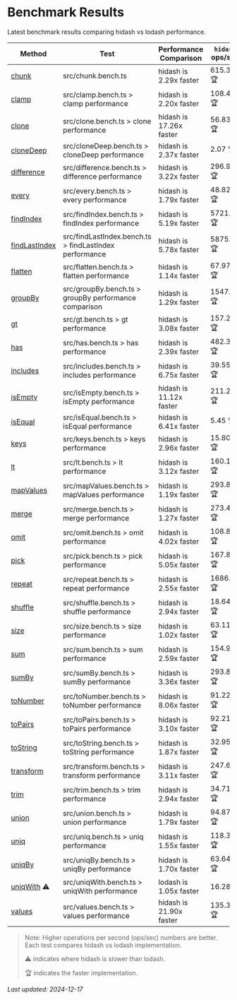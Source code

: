 # Benchmark Results

Latest benchmark results comparing hidash vs lodash performance.

| Method | Test | Performance Comparison | `hidash` ops/sec | `lodash@4.17.21` ops/sec |
|--------|------|----------------------|----------------|----------------|
| [chunk](https://github.com/NaverPayDev/hidash/blob/8ea84b7d417089b746724a816e8902e531c1cfbf/src/chunk.ts) | src/chunk.bench.ts | hidash is 2.29x faster | 615.38 🏆 | 269.15 |
| [clamp](https://github.com/NaverPayDev/hidash/blob/8ea84b7d417089b746724a816e8902e531c1cfbf/src/clamp.ts) | src/clamp.bench.ts > clamp performance | hidash is 2.20x faster | 108.49 🏆 | 49.40 |
| [clone](https://github.com/NaverPayDev/hidash/blob/8ea84b7d417089b746724a816e8902e531c1cfbf/src/clone.ts) | src/clone.bench.ts > clone performance | hidash is 17.26x faster | 56.83 🏆 | 3.29 |
| [cloneDeep](https://github.com/NaverPayDev/hidash/blob/8ea84b7d417089b746724a816e8902e531c1cfbf/src/cloneDeep.ts) | src/cloneDeep.bench.ts > cloneDeep performance | hidash is 2.37x faster | 2.07 🏆 | 0.87 |
| [difference](https://github.com/NaverPayDev/hidash/blob/8ea84b7d417089b746724a816e8902e531c1cfbf/src/difference.ts) | src/difference.bench.ts > difference performance | hidash is 3.22x faster | 296.97 🏆 | 92.11 |
| [every](https://github.com/NaverPayDev/hidash/blob/8ea84b7d417089b746724a816e8902e531c1cfbf/src/every.ts) | src/every.bench.ts > every performance | hidash is 1.79x faster | 48.82 🏆 | 27.23 |
| [findIndex](https://github.com/NaverPayDev/hidash/blob/8ea84b7d417089b746724a816e8902e531c1cfbf/src/findIndex.ts) | src/findIndex.bench.ts > findIndex performance | hidash is 5.19x faster | 5721.77 🏆 | 1103.29 |
| [findLastIndex](https://github.com/NaverPayDev/hidash/blob/8ea84b7d417089b746724a816e8902e531c1cfbf/src/findLastIndex.ts) | src/findLastIndex.bench.ts > findLastIndex performance | hidash is 5.78x faster | 5875.80 🏆 | 1016.14 |
| [flatten](https://github.com/NaverPayDev/hidash/blob/8ea84b7d417089b746724a816e8902e531c1cfbf/src/flatten.ts) | src/flatten.bench.ts > flatten performance | hidash is 1.14x faster | 67.97 🏆 | 59.58 |
| [groupBy](https://github.com/NaverPayDev/hidash/blob/8ea84b7d417089b746724a816e8902e531c1cfbf/src/groupBy.ts) | src/groupBy.bench.ts > groupBy performance comparison | hidash is 1.29x faster | 1547.61 🏆 | 1196.62 |
| [gt](https://github.com/NaverPayDev/hidash/blob/8ea84b7d417089b746724a816e8902e531c1cfbf/src/gt.ts) | src/gt.bench.ts > gt performance | hidash is 3.08x faster | 157.23 🏆 | 51.09 |
| [has](https://github.com/NaverPayDev/hidash/blob/8ea84b7d417089b746724a816e8902e531c1cfbf/src/has.ts) | src/has.bench.ts > has performance | hidash is 2.39x faster | 482.31 🏆 | 202.07 |
| [includes](https://github.com/NaverPayDev/hidash/blob/8ea84b7d417089b746724a816e8902e531c1cfbf/src/includes.ts) | src/includes.bench.ts > includes performance | hidash is 6.75x faster | 39.55 🏆 | 5.86 |
| [isEmpty](https://github.com/NaverPayDev/hidash/blob/8ea84b7d417089b746724a816e8902e531c1cfbf/src/isEmpty.ts) | src/isEmpty.bench.ts > isEmpty performance | hidash is 11.12x faster | 211.24 🏆 | 19.00 |
| [isEqual](https://github.com/NaverPayDev/hidash/blob/8ea84b7d417089b746724a816e8902e531c1cfbf/src/isEqual.ts) | src/isEqual.bench.ts > isEqual performance | hidash is 6.41x faster | 5.45 🏆 | 0.85 |
| [keys](https://github.com/NaverPayDev/hidash/blob/8ea84b7d417089b746724a816e8902e531c1cfbf/src/keys.ts) | src/keys.bench.ts > keys performance | hidash is 2.96x faster | 15.80 🏆 | 5.34 |
| [lt](https://github.com/NaverPayDev/hidash/blob/8ea84b7d417089b746724a816e8902e531c1cfbf/src/lt.ts) | src/lt.bench.ts > lt performance | hidash is 3.12x faster | 160.17 🏆 | 51.27 |
| [mapValues](https://github.com/NaverPayDev/hidash/blob/8ea84b7d417089b746724a816e8902e531c1cfbf/src/mapValues.ts) | src/mapValues.bench.ts > mapValues performance | hidash is 1.19x faster | 293.81 🏆 | 246.26 |
| [merge](https://github.com/NaverPayDev/hidash/blob/8ea84b7d417089b746724a816e8902e531c1cfbf/src/merge.ts) | src/merge.bench.ts > merge performance | hidash is 1.27x faster | 273.47 🏆 | 216.17 |
| [omit](https://github.com/NaverPayDev/hidash/blob/8ea84b7d417089b746724a816e8902e531c1cfbf/src/omit.ts) | src/omit.bench.ts > omit performance | hidash is 4.02x faster | 108.89 🏆 | 27.11 |
| [pick](https://github.com/NaverPayDev/hidash/blob/8ea84b7d417089b746724a816e8902e531c1cfbf/src/pick.ts) | src/pick.bench.ts > pick performance | hidash is 5.05x faster | 167.83 🏆 | 33.22 |
| [repeat](https://github.com/NaverPayDev/hidash/blob/8ea84b7d417089b746724a816e8902e531c1cfbf/src/repeat.ts) | src/repeat.bench.ts > repeat performance | hidash is 2.55x faster | 1686.88 🏆 | 662.55 |
| [shuffle](https://github.com/NaverPayDev/hidash/blob/8ea84b7d417089b746724a816e8902e531c1cfbf/src/shuffle.ts) | src/shuffle.bench.ts > shuffle performance | hidash is 2.94x faster | 18.64 🏆 | 6.35 |
| [size](https://github.com/NaverPayDev/hidash/blob/8ea84b7d417089b746724a816e8902e531c1cfbf/src/size.ts) | src/size.bench.ts > size performance | hidash is 1.02x faster | 63.11 🏆 | 61.94 |
| [sum](https://github.com/NaverPayDev/hidash/blob/8ea84b7d417089b746724a816e8902e531c1cfbf/src/sum.ts) | src/sum.bench.ts > sum performance | hidash is 2.59x faster | 154.94 🏆 | 59.79 |
| [sumBy](https://github.com/NaverPayDev/hidash/blob/8ea84b7d417089b746724a816e8902e531c1cfbf/src/sumBy.ts) | src/sumBy.bench.ts > sumBy performance | hidash is 3.36x faster | 293.83 🏆 | 87.52 |
| [toNumber](https://github.com/NaverPayDev/hidash/blob/8ea84b7d417089b746724a816e8902e531c1cfbf/src/toNumber.ts) | src/toNumber.bench.ts > toNumber performance | hidash is 8.06x faster | 91.22 🏆 | 11.32 |
| [toPairs](https://github.com/NaverPayDev/hidash/blob/8ea84b7d417089b746724a816e8902e531c1cfbf/src/toPairs.ts) | src/toPairs.bench.ts > toPairs performance | hidash is 3.10x faster | 92.21 🏆 | 29.75 |
| [toString](https://github.com/NaverPayDev/hidash/blob/8ea84b7d417089b746724a816e8902e531c1cfbf/src/toString.ts) | src/toString.bench.ts > toString performance | hidash is 1.87x faster | 32.95 🏆 | 17.62 |
| [transform](https://github.com/NaverPayDev/hidash/blob/8ea84b7d417089b746724a816e8902e531c1cfbf/src/transform.ts) | src/transform.bench.ts > transform performance | hidash is 3.11x faster | 247.63 🏆 | 79.64 |
| [trim](https://github.com/NaverPayDev/hidash/blob/8ea84b7d417089b746724a816e8902e531c1cfbf/src/trim.ts) | src/trim.bench.ts > trim performance | hidash is 2.94x faster | 34.71 🏆 | 11.83 |
| [union](https://github.com/NaverPayDev/hidash/blob/8ea84b7d417089b746724a816e8902e531c1cfbf/src/union.ts) | src/union.bench.ts > union performance | hidash is 1.79x faster | 94.87 🏆 | 52.92 |
| [uniq](https://github.com/NaverPayDev/hidash/blob/8ea84b7d417089b746724a816e8902e531c1cfbf/src/uniq.ts) | src/uniq.bench.ts > uniq performance | hidash is 1.55x faster | 118.38 🏆 | 76.44 |
| [uniqBy](https://github.com/NaverPayDev/hidash/blob/8ea84b7d417089b746724a816e8902e531c1cfbf/src/uniqBy.ts) | src/uniqBy.bench.ts > uniqBy performance | hidash is 1.70x faster | 63.64 🏆 | 37.54 |
| [uniqWith](https://github.com/NaverPayDev/hidash/blob/8ea84b7d417089b746724a816e8902e531c1cfbf/src/uniqWith.ts) ⚠️ | src/uniqWith.bench.ts > uniqWith performance | lodash is 1.05x faster | 16.28 | 17.03 🏆 |
| [values](https://github.com/NaverPayDev/hidash/blob/8ea84b7d417089b746724a816e8902e531c1cfbf/src/values.ts) | src/values.bench.ts > values performance | hidash is 21.90x faster | 135.39 🏆 | 6.18 |

> Note: Higher operations per second (ops/sec) numbers are better. Each test compares hidash vs lodash implementation.
>
> ⚠️ indicates where hidash is slower than lodash.
>
> 🏆 indicates the faster implementation.

_Last updated: 2024-12-17_
